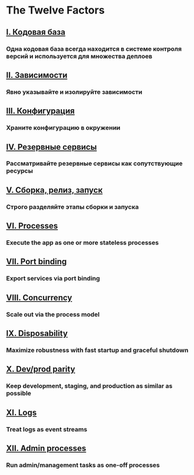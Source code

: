 The Twelve Factors
==================

## [I. Кодовая база](/codebase)
### Одна кодовая база всегда находится в системе контроля версий и используется для множества деплоев

## [II. Зависимости](/dependencies)
### Явно указывайте и изолируйте зависимости

## [III. Конфигурация](/config)
### Храните конфигурацию в окружении

## [IV. Резервные сервисы](/backing-services)
### Рассматривайте резервные сервисы как сопутствующие ресурсы

## [V. Сборка, релиз, запуск](/build-release-run)
### Строго разделяйте этапы сборки и запуска

## [VI. Processes](/processes)
### Execute the app as one or more stateless processes

## [VII. Port binding](/port-binding)
### Export services via port binding

## [VIII. Concurrency](/concurrency)
### Scale out via the process model

## [IX. Disposability](/disposability)
### Maximize robustness with fast startup and graceful shutdown

## [X. Dev/prod parity](/dev-prod-parity)
### Keep development, staging, and production as similar as possible

## [XI. Logs](/logs)
### Treat logs as event streams

## [XII. Admin processes](/admin-processes)
### Run admin/management tasks as one-off processes
